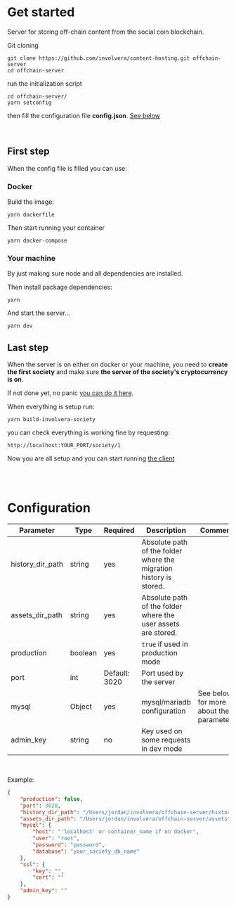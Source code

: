 # Get started
Server for storing off-chain content from the social coin blockchain.

Git cloning

```
git clone https://github.com/involvera/content-hosting.git offchain-server
cd offchain-server
```

run the initialization script

```
cd offchain-server/
yarn setconfig
```

then fill the configuration file **config.json**. [See below](#configuration)

<br />


## First step
When the config file is filled you can use:

### Docker

Build the image:

```
yarn dockerfile
```

Then start running your container

```
yarn docker-compose
```

### Your machine

By just making sure node and all dependencies are installed.

Then install package dependencies:
```
yarn
```

And start the server...
```
yarn dev
```


## Last step

When the server is on either on docker or your machine, you need to **create the first society** and make sure **the server of the society's cryptocurrency is on**. 

If not done yet, no panic [you can do it here](https://github.com/involvera/community-coin).

When everything is setup run:
```
yarn build-involvera-society
```

you can check everything is working fine by requesting:
```
http://localhost:YOUR_PORT/society/1
```

Now you are all setup and you can start running [the client](https://github.com/involvera/app)

<br />
<br />

# Configuration

| Parameter | Type | Required | Description | Comment 
| --- | --- | --- | --- | --- |
| history_dir_path | string | yes | Absolute path of the folder where the migration history is stored. |
| assets_dir_path | string | yes | Absolute path of the folder where the user assets are stored. |
| production | boolean | yes | `true` if used in production mode 
| port | int | Default: 3020 | Port used by the server
| mysql | Object | yes | mysql/mariadb configuration | See below for more about the parameters
| admin_key | string | no | Key used on some requests in dev mode |

<br />

Example:
```json
{
    "production": false,                
    "port": 3020,
    "history_dir_path": "/Users/jordan/involvera/offchain-server/history",
    "assets_dir_path": "/Users/jordan/involvera/offchain-server/assets",
    "mysql": {                           
        "host": "'localhost' or container_name if on docker",
        "user": "root",
        "password": "password",
        "database": "your_society_db_name"
    },
    "ssl": { 
        "key": "",
        "cert": ""
    },
    "admin_key": ""
}

```
